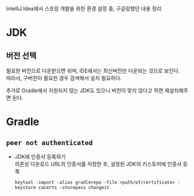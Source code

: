 IntelliJ Idea에서 스프링 개발을 위한 환경 설정 중, 구글링했던 내용 정리

# JDK

## 버전 선택

필요한 버전으로 다운받으면 되며, IDE에서는 최신버전만 다운되는 것으로 보인다.  
따라서, 구버전이 필요한 경우 검색해서 설치 필요하다.

추가로 Gradle에서 지원되지 않는 JDK도 있으니 버전이 맞지 않다고 하면 재설치해주면 된다.

# Gradle

## `peer not authenticated`

- JDK에 인증서 등록하기  
  의존성 다운로드 URL의 인증서를 저장한 후, 설정된 JDK의 키스토어에 인증서 등록

  ```
  keytool -import -alias gradlerepo -file <path/of/certificate> -keystore cacerts -storepass changeit
  ```


